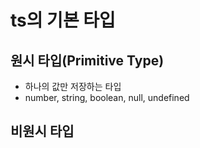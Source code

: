 # ts의 기본 타입

## 원시 타입(Primitive Type)

- 하나의 값만 저장하는 타입
- number, string, boolean, null, undefined

## 비원시 타입
